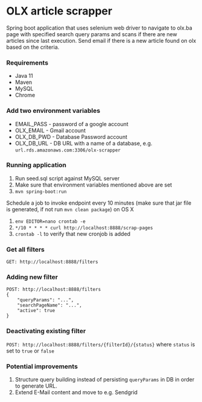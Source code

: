 # OLX article scrapper


Spring boot application that uses selenium web driver to navigate to olx.ba page with specified search query params and scans if there are new articles since last execution.
Send email if there is a new article found on olx based on the criteria.

### Requirements
- Java 11
- Maven
- MySQL
- Chrome


### Add two environment variables
- EMAIL_PASS - password of a google account
- OLX_EMAIL - Gmail account
- OLX_DB_PWD - Database Password account
- OLX_DB_URL - DB URL with a name of a database, e.g. `url.rds.amazonaws.com:3306/olx-scrapper`


### Running application

1. Run seed.sql script against MySQL server
2. Make sure that environment variables mentioned above are set
3. `mvn spring-boot:run`

Schedule a job to invoke endpoint every 10 minutes (make sure that jar file is generated, if not run `mvn clean package`) on OS X

1. `env EDITOR=nano crontab -e`
2. `*/10 * * * * curl http://localhost:8888/scrap-pages`
3. `crontab -l` to verify that new cronjob is added

### Get all filters

`GET: http://localhost:8888/filters`

### Adding new filter

```
POST: http://localhost:8888/filters
{
    "queryParams": "...",
    "searchPageName": "...",
    "active": true
}
```

### Deactivating existing filter

`POST: http://localhost:8888/filters/{filterId}/{status}` where `status` is set to `true` or `false`


### Potential improvements
1. Structure query building instead of persisting `queryParams` in DB in order to generate URL.
2. Extend E-Mail content and move to e.g. Sendgrid